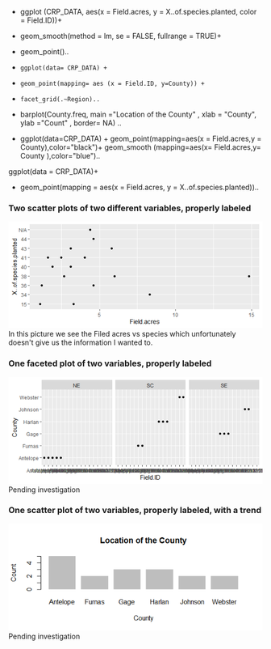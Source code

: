 

+ ggplot (CRP_DATA, aes(x = Field.acres, y = X..of.species.planted, color = Field.ID))+
+ geom_smooth(method = lm, se = FALSE, fullrange = TRUE)+
+ geom_point()..

+     ggplot(data= CRP_DATA) +
+     geom_point(mapping= aes (x = Field.ID, y=County)) +
+     facet_grid(.~Region)..

+ barplot(County.freq, main ="Location of the County" , xlab = "County", ylab ="Count" , border= NA) ..

+ ggplot(data=CRP_DATA) + geom_point(mapping=aes(x = Field.acres,y = County),color="black")+ geom_smooth (mapping=aes(x= Field.acres,y= County ),color="blue")..

ggplot(data = CRP_DATA)+
  + geom_point(mapping = aes(x = Field.acres, y = X..of.species.planted))..

### Two scatter plots of two different variables, properly labeled
![1](Filed.acres_V_Speices.png)
In this picture we see the Filed acres vs species which unfortunately doesn't give us the information I wanted to.  

###  One faceted plot of two variables, properly labeled
![2](Feact.png)
Pending investigation 

### One scatter plot of two variables, properly labeled, with a trend
![3](County.png)  
Pending investigation 
 
 
